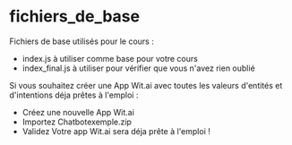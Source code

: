 # fichiers_de_base
Fichiers de base utilisés pour le cours :
- index.js à utiliser comme base pour votre cours
- index_final.js à utiliser pour vérifier que vous n'avez rien oublié

Si vous souhaitez créer une App Wit.ai avec toutes les valeurs d'entités et d'intentions déja prêtes à l'emploi : 
- Créez une nouvelle App Wit.ai
- Importez Chatbotexemple.zip
- Validez
Votre app Wit.ai sera déja prête à l'emploi !
